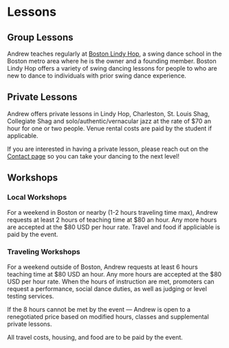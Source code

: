 # Lessons

## Group Lessons

Andrew teaches regularly at [Boston Lindy Hop](https://bostonlindyhop.com), a swing dance school in the Boston metro area where he is the owner and a founding member. Boston Lindy Hop offers a variety of swing dancing lessons for people to who are new to dance to individuals with prior swing dance experience.

## Private Lessons

Andrew offers private lessons in Lindy Hop, Charleston, St. Louis Shag, Collegiate Shag and solo/authentic/vernacular jazz at the rate of $70 an hour for one or two people. Venue rental costs are paid by the student if applicable.

If you are interested in having a private lesson, please reach out on the [Contact page](https://www.andrewselzer.com/contact.html) so you can take your dancing to the next level!

## Workshops

### Local Workshops

For a weekend in Boston or nearby (1-2 hours traveling time max), Andrew requests at least 2 hours of teaching time at $80 an hour. Any more hours are accepted at the $80 USD per hour rate. Travel and food if appliciable is paid by the event.

### Traveling Workshops

For a weekend outside of Boston, Andrew requests at least 6 hours teaching time at $80 USD an hour. Any more hours are accepted at the $80 USD per hour rate. When the hours of instruction are met, promoters can request a performance, social dance duties, as well as judging or level testing services.

If the 8 hours cannot be met by the event — Andrew is open to a renegotiated price based on modified hours, classes and supplemental private lessons.

All travel costs, housing, and food are to be paid by the event.

